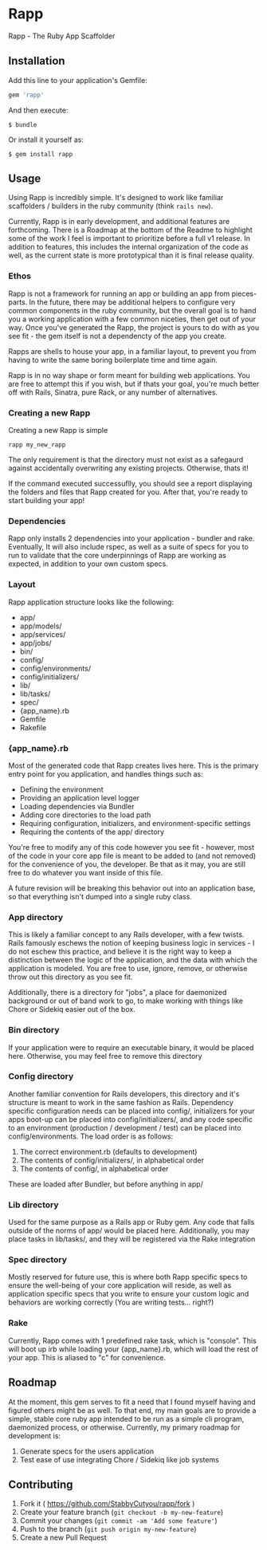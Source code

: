 # Rapp

Rapp - The Ruby App Scaffolder

## Installation

Add this line to your application's Gemfile:

```ruby
gem 'rapp'
```

And then execute:

    $ bundle

Or install it yourself as:

    $ gem install rapp

## Usage

Using Rapp is incredibly simple. It's designed to work like familiar scaffolders / builders in the ruby community (think `rails new`).

Currently, Rapp is in early development, and additional features are forthcoming. There is a Roadmap at the bottom of the Readme to highlight some of the work I feel is important to prioritize before a full v1 release. In addition to features, this includes the internal organization of the code as well, as the current state is more prototypical than it is final release quality.

### Ethos

Rapp is not a framework for running an app or building an app from pieces-parts. In the future, there may be additional helpers to configure very common components in the ruby community, but the overall goal is to hand you a working application with a few common niceties, then get out of your way. Once you've generated the Rapp, the project is yours to do with as you see fit - the gem itself is not a dependencty of the app you create.

Rapps are shells to house your app, in a familiar layout, to prevent you from having to write the same boring boilerplate time and time again.

Rapp is in no way shape or form meant for building web applications. You are free to attempt this if you wish, but if thats your goal, you're much better off with Rails, Sinatra, pure Rack, or any number of alternatives.

### Creating a new Rapp

Creating a new Rapp is simple

```shell
rapp my_new_rapp
```

The only requirement is that the directory must not exist as a safegaurd against accidentally overwriting any existing projects. Otherwise, thats it!

If the command executed successuflly, you should see a report displaying the folders and files that Rapp created for you. After that, you're ready to start building your app!

### Dependencies

Rapp only installs 2 dependencies into your application - bundler and rake. Eventually, It will also include rspec, as well as a suite of specs for you to run to validate that the core underpinnings of Rapp are working as expected, in addition to your own custom specs.

### Layout

Rapp application structure looks like the following:

* app/
* app/models/
* app/services/
* app/jobs/
* bin/
* config/
* config/environments/
* config/initializers/
* lib/
* lib/tasks/
* spec/
* {app_name}.rb
* Gemfile
* Rakefile

### {app_name}.rb

Most of the generated code that Rapp creates lives here. This is the primary entry point for you application, and handles things such as:

* Defining the environment
* Providing an application level logger
* Loading dependencies via Bundler
* Adding core directories to the load path
* Requiring configuration, initializers, and environment-specific settings
* Requiring the contents of the app/ directory

You're free to modify any of this code however you see fit - however, most of the code in your core app file is meant to be added to (and not removed) for the convenience of you, the developer. Be that as it may, you are still free to do whatever you want inside of this file.

A future revision will be breaking this behavior out into an application base, so that everything isn't dumped into a single ruby class.

### App directory

This is likely a familiar concept to any Rails developer, with a few twists. Rails famously eschews the notion of keeping business logic in services - I do not eschew this practice, and believe it is the right way to keep a distinction between the logic of the application, and the data with which the application is modeled. You are free to use, ignore, remove, or otherwise throw out this directory as you see fit.

Additionally, there is a directory for "jobs", a place for daemonized background or out of band work to go, to make working with things like Chore or Sidekiq easier out of the box.

### Bin directory

If your application were to require an executable binary, it would be placed here. Otherwise, you may feel free to remove this directory

### Config directory

Another familiar convention for Rails developers, this directory and it's structure is meant to work in the same fashion as Rails. Dependency specific configuration needs can be placed into config/, initializers for your apps boot-up can be placed into config/initializers/, and any code specific to an environment (production / development / test) can be placed into config/environments. The load order is as follows:

1. The correct environment.rb (defaults to development)
2. The contents of config/initializers/, in alphabetical order
3. The contents of config/, in alphabetical order

These are loaded after Bundler, but before anything in app/

### Lib directory

Used for the same purpose as a Rails app or Ruby gem. Any code that falls outside of the norms of app/ would be placed here. Additionally, you may place tasks in lib/tasks/, and they will be registered via the Rake integration

### Spec directory

Mostly reserved for future use, this is where both Rapp specific specs to ensure the well-being of your core application will reside, as well as application specific specs that you write to ensure your custom logic and behaviors are working correctly (You are writing tests... right?)

### Rake

Currently, Rapp comes with 1 predefined rake task, which is "console". This will boot up irb while loading your {app_name}.rb, which will load the rest of your app. This is aliased to "c" for convenience.

## Roadmap

At the moment, this gem serves to fit a need that I found myself having and figured others might be as well. To that end, my main goals are to provide a simple, stable core ruby app intended to be run as a simple cli program, daemonized process, or otherwise. Currently, my primary roadmap for development is:

1. Generate specs for the users application
2. Test ease of use integrating Chore / Sidekiq like job systems

## Contributing

1. Fork it ( https://github.com/StabbyCutyou/rapp/fork )
2. Create your feature branch (`git checkout -b my-new-feature`)
3. Commit your changes (`git commit -am 'Add some feature'`)
4. Push to the branch (`git push origin my-new-feature`)
5. Create a new Pull Request
